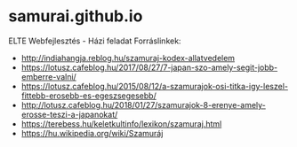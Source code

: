 # samurai.github.io
ELTE Webfejlesztés - Házi feladat
Forráslinkek:
- http://indiahangja.reblog.hu/szamuraj-kodex-allatvedelem
- https://lotusz.cafeblog.hu/2017/08/27/7-japan-szo-amely-segit-jobb-emberre-valni/
- https://lotusz.cafeblog.hu/2015/08/12/a-szamurajok-osi-titka-igy-leszel-fittebb-erosebb-es-egeszsegesebb/
- http://lotusz.cafeblog.hu/2018/01/27/szamurajok-8-erenye-amely-erosse-teszi-a-japanokat/
- https://terebess.hu/keletkultinfo/lexikon/szamuraj.html
- https://hu.wikipedia.org/wiki/Szamuráj
